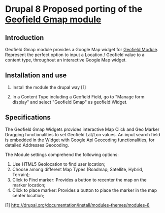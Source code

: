 # Drupal 8 Proposed porting of the [Geofield Gmap module](https://www.drupal.org/project/geofield_gmap)


Introduction
------------

Geofield Gmap module provides a Google Map widget for [Geofield Module](https://www.drupal.org/project/geofield).
Represent the perfect option to input a Location / Geofield value to a content type, throughout an interactive Google Map widget.

Installation and use
---------------------

1. Install the module the drupal way [1]

2. In a Content Type including a Geofield Field, go to "Manage form display" and select "Geofield Gmap" as geofield Widget.

Specifications
---------------------

The Geofield Gmap Widgets provides interactive Map Click and Geo Marker Dragging functionalities to set Geofield Lat/Lon values.
An input search field is embedded in the Widget with Google Api Geocoding functionalities, for detailed Addresses Geocoding.

The Module settings comprehend the following options:

1. Use HTML5 Geolocation to find user location;
2. Choose among different Map Types (Roadmap, Satellite, Hybrid, Terrain);
2. Click to Find marker: Provides a button to recenter the map on the marker location;
3. Click to place marker: Provides a button to place the marker in the map center location;

[1] http://drupal.org/documentation/install/modules-themes/modules-8
